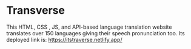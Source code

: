 # Transverse
This HTML, CSS , JS, and API-based language translation website translates over 150 languages giving their speech pronunciation too. Its deployed link is: https://itstraverse.netlify.app/
